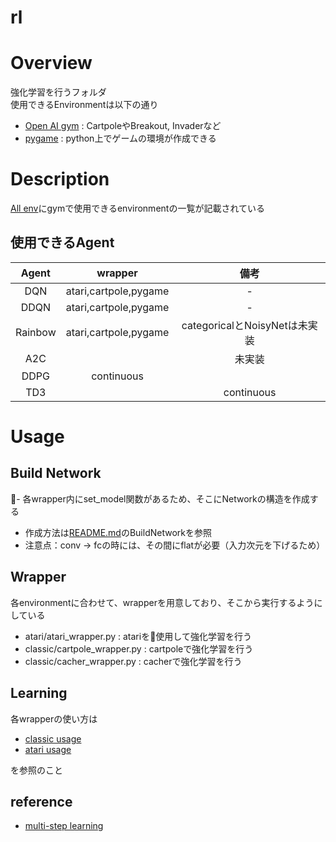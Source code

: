 rl
====

# Overview
強化学習を行うフォルダ  
使用できるEnvironmentは以下の通り
- [Open AI gym](https://gym.openai.com/) : CartpoleやBreakout, Invaderなど
- [pygame]()  : python上でゲームの環境が作成できる  

# Description
[All env](https://medium.com/@researchplex/openai-gym-environment-full-list-8b2e8ac4c1f7)にgymで使用できるenvironmentの一覧が記載されている  
## 使用できるAgent
|Agent|wrapper|備考|
|:----:|:-----:|:----:|
|DQN|atari,cartpole,pygame|-|
|DDQN|atari,cartpole,pygame|-|
|Rainbow|atari,cartpole,pygame|categoricalとNoisyNetは未実装|
|A2C||未実装|
|DDPG|continuous||
|TD3||continuous|


# Usage
## Build Network
- 各wrapper内にset_model関数があるため、そこにNetworkの構造を作成する
- 作成方法は[README.md](../CNN/README.md)のBuildNetworkを参照
- 注意点：conv -> fcの時には、その間にflatが必要（入力次元を下げるため）

## Wrapper
各environmentに合わせて、wrapperを用意しており、そこから実行するようにしている
- atari/atari_wrapper.py : atariを使用して強化学習を行う
- classic/cartpole_wrapper.py : cartpoleで強化学習を行う
- classic/cacher_wrapper.py : cacherで強化学習を行う

## Learning
各wrapperの使い方は  

- [classic usage](classic/README.md)
- [atari usage](atari/README.md)

を参照のこと


## reference
- [multi-step learning](https://github.com/belepi93/pytorch-rainbow/blob/master/train.py)